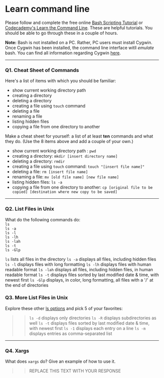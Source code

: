 # Learn command line

Please follow and complete the free online [Bash Scripting Tutorial](https://ryanstutorials.net/bash-scripting-tutorial/) or [Codecademy's Learn the Command Line](https://www.codecademy.com/learn/learn-the-command-line). These are helpful tutorials. You should be able to go through these in a couple of hours.

**Note:** Bash is not installed on a PC. Rather, PC users must install Cygwin. Once Cygwin has been installed, the command line interface witll _emulate_ bash. You can find all information regarding Cygwin [here](https://www.cygwin.com/).

---

### Q1.  Cheat Sheet of Commands  

Here's a list of items with which you should be familiar:  
* show current working directory path
* creating a directory
* deleting a directory
* creating a file using `touch` command
* deleting a file
* renaming a file
* listing hidden files
* copying a file from one directory to another

Make a cheat sheet for yourself: a list of at least **ten** commands and what they do.  (Use the 8 items above and add a couple of your own.)  

* show current working directory path : `pwd`
* creating a directory: `mkdir [insert directory name]`
* deleting a directory: `rmdir`
* creating a file using `touch` command: `touch "[insert file name]"`
* deleting a file: `rm [insert file name]`
* renaming a file: `mv [old file name] [new file name]`
* listing hidden files: `ls -a`
* copying a file from one directory to another: `cp [original file to be copied] [destination where new copy to be saved]`
---

### Q2.  List Files in Unix   

What do the following commands do:  
`ls`  
`ls -a`  
`ls -l`  
`ls -lh`  
`ls -lah`  
`ls -t`  
`ls -Glp`   

`ls` lists all files in the directory
`ls -a` displays all files, including hidden files
`ls -l` displays files with long formatting
`ls -lh` displays files with human readable format
`ls -lah` displays all files, including hidden files, in human readable format
`ls -t` displays files sorted by last modified date & time, with newest first
`ls -Glp` displays, in color, long formatting, all files with a '/' at the end of directories

### Q3.  More List Files in Unix  

Explore these other [ls options](http://www.techonthenet.com/unix/basic/ls.php) and pick 5 of your favorites:

> > `ls -d` displays only directories
`ls -R` displays subdirectories as well
`ls -t` displays files sorted by last modified date & time, with newest first
`ls -1` displays each entry on a line
`ls -m` displays entries as comma-separated list

---

### Q4.  Xargs   

What does `xargs` do? Give an example of how to use it.

> > REPLACE THIS TEXT WITH YOUR RESPONSE

 

